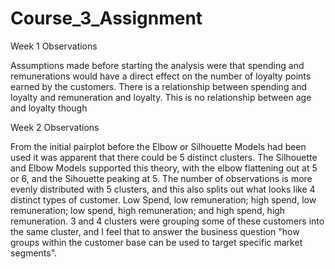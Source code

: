 # Course_3_Assignment
Week 1 Observations

Assumptions made before starting the analysis were that spending and remunerations would have a direct effect on the number of loyalty points earned by the customers. There is a relationship between spending and loyalty and remuneration and loyalty. This is no relationship between age and loyalty though

Week 2 Observations

From the initial pairplot before the Elbow or Silhouette Models had been used it was apparent that there could be 5 distinct clusters. The Silhouette and Elbow Models supported this theory, with the elbow flattening out at 5 or 6, and the Sihouette peaking at 5. The number of observations is more evenly distributed with 5 clusters, and this also splits out what looks like 4 distinct types of customer. Low Spend, low remuneration; high spend, low remuneration; low spend, high remuneration; and high spend, high remuneration. 3 and 4 clusters were grouping some of these customers into the same cluster, and I feel that to answer the business question "how groups within the customer base can be used to target specific market segments".
